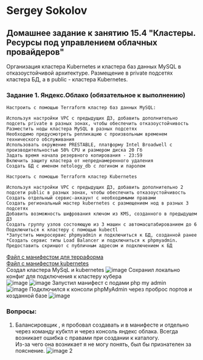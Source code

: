# Sergey Sokolov
## Домашнее задание к занятию 15.4 "Кластеры. Ресурсы под управлением облачных провайдеров"

Организация кластера Kubernetes и кластера баз данных MySQL в отказоустойчивой архитектуре. Размещение в private подсетях кластера БД, а в public - кластера Kubernetes.
### Задание 1. Яндекс.Облако (обязательное к выполнению)

    Настроить с помощью Terraform кластер баз данных MySQL:

    Используя настройки VPC с предыдущих ДЗ, добавить дополнительно подсеть private в разных зонах, чтобы обеспечить отказоустойчивость
    Разместить ноды кластера MySQL в разных подсетях
    Необходимо предусмотреть репликацию с произвольным временем технического обслуживания
    Использовать окружение PRESTABLE, платформу Intel Broadwell с производительностью 50% CPU и размером диска 20 Гб
    Задать время начала резервного копирования - 23:59
    Включить защиту кластера от непреднамеренного удаления
    Создать БД с именем netology_db c логином и паролем

    Настроить с помощью Terraform кластер Kubernetes

    Используя настройки VPC с предыдущих ДЗ, добавить дополнительно 2 подсети public в разных зонах, чтобы обеспечить отказоустойчивость
    Создать отдельный сервис-аккаунт с необходимыми правами
    Создать региональный мастер kubernetes с размещением нод в разных 3 подсетях
    Добавить возможность шифрования ключом из KMS, созданного в предыдущем ДЗ
    Создать группу узлов состояющую из 3 машин с автомасштабированием до 6
    Подключиться к кластеру с помощью kubectl
    *Запустить микросервис phpmyadmin и подключиться к БД, созданной ранее
    *Создать сервис типы Load Balancer и подключиться к phpmyadmin. Предоставить скриншот с публичным адресом и подключением к БД   
    
 [Файл с манифестом для терраформа](https://github.com/SSergeyA/devops-netology/blob/main/Kubernetes/23/main.tf)  
 [Файл c манифестом kubernetes](https://github.com/SSergeyA/devops-netology/blob/main/Kubernetes/23/phpadm.yaml)  
 Создал кластера MySqL и kubernetes 
![image](https://user-images.githubusercontent.com/93119897/221963810-0ec1ec53-d2b8-40b8-858a-04ee9182d164.png)
 Сохранил локально конфиг для подключения к кластеру кубера  
![image](https://user-images.githubusercontent.com/93119897/221964089-4fffac2c-78f1-4b3d-b63a-44f4ed9be5e3.png)
![image](https://user-images.githubusercontent.com/93119897/221964465-9bba49e1-66be-4723-8b11-989bb0b61494.png)
Запустил манифест с подами php my admin  
![image](https://user-images.githubusercontent.com/93119897/221964724-9895a5d0-6716-4701-91b5-c02abb45988d.png)
Подключился к консоли phpMyAdmin через проброс портов и козданной базе
![image](https://user-images.githubusercontent.com/93119897/221965099-c04b910b-1304-40ff-bdef-32f9b9d1feea.png)
### Вопросы:  
1) Балансировщик , я пробовал создавать и в манифесте и отдельно через команду кубктл и через консоль яндекс облака. Всегда возникает ошибка с правами при создании к каталогу.  
Из-за чего она возникает я не могу понять, был бы признателен за пояснение. 
![image](https://user-images.githubusercontent.com/93119897/221965756-6d0638b8-f5d4-4a99-bc2f-80908270a50c.png)
2
